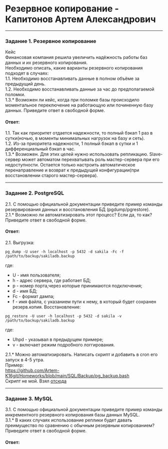 # Резервное копирование - Капитонов Артем Александрович





---

### Задание 1.  Резервное копирование
Кейс  
Финансовая компания решила увеличить надёжность работы баз данных и их резервного копирования.  
Необходимо описать, какие варианты резервного копирования подходят в случаях:  
1.1. Необходимо восстанавливать данные в полном объёме за предыдущий день.  
1.2. Необходимо восстанавливать данные за час до предполагаемой поломки.  
1.3.* Возможен ли кейс, когда при поломке базы происходило моментальное переключение на работающую или починенную базу данных.
Приведите ответ в свободной форме.  
#### Ответ: 
1.1. Так как приоритет отдается надежности, то полный бэкап 1 раз в сутки(ночью, в моменты минимальных нагрузок на базу и сеть).  
1.2. Из-за приоритета надежности, 1 полный бэкап в сутки и 1 дифференциальный бэкап в час.  
1.3.* Возможен. Для этих целей нужно использовать репликацию. Slave-сервер может автоматом перехватывать роль мастер-сервера  при его недоступности.
Остается только настроить автоматическое перенаправление и возврат к предыдущей конфигурации(при восстановлении старого мастер-сервера).

 

---

### Задание 2. PostgreSQL
2.1. С помощью официальной документации приведите пример команды резервирования данных и восстановления БД (pgdump/pgrestore).  
2.1.* Возможно ли автоматизировать этот процесс? Если да, то как?  
Приведите ответ в свободной форме. 
#### Ответ:  

2.1. 
Выгрузка:
```
pg_dump -U user -h localhost -p 5432 -d sakila -Fc -f /path/to/backup/sakiladb.backup
```
где:
- U - имя пользователя;  
- h - адрес сервера, где работает БД;
- p - номер порта,через которые принимаются подключения;
- d - имя БД;
- Fc - формат дампа;
- f - имя файла, с указанием пути к нему, в который будет сохранен резерв.копия.
Восстановление:
```
pg_restore -U user -h localhost -p 5432 -d sakila -v /path/to/backup/sakiladb.backup
```
где:  
- Uhpd - указывал в предыдущем примере;  
- v - включает режим подробного логгирования.

2.1.*
Можно автоматизировать. Написать скрипт и добавить в cron  его запуск в 4-5 утра.  
Пример:  
https://github.com/Artem-K16git/Homeworks/blob/main/SQL/Backup/pg_backup.bash  
Скрипт не мой.
Взял [отсюда](https://habr.com/ru/articles/595641/)


---


### Задание 3. MySQL
3.1. С помощью официальной документации приведите пример команды инкрементного резервного копирования базы данных MySQL.  
3.1.* В каких случаях использование реплики будет давать преимущество по сравнению с обычным резервным копированием?  
Приведите ответ в свободной форме.  
 #### Ответ:  




